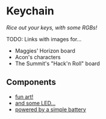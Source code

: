 # Keychain

_Rice out your keys, with some RGBs!_

TODO: Links with images for...
- Maggies' Horizon board
- Acon's characters
- The Summit's "Hack'n Roll" board

## Components

- [fun art!](../tools/board-art.md)
- [and some LED...](../ingredients/led.md#a-single-led)
- [powered by a simple battery](../ingredients/battery.md)